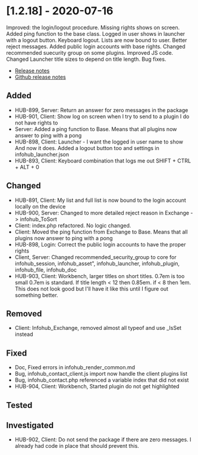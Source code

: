 # [1.2.18] - 2020-07-16
Improved: the login/logout procedure. Missing rights shows on screen. Added ping function to the base class. Logged in user shows in launcher with a logout button. Keyboard logout. Lists are now bound to user. Better reject messages. Added public login accounts with base rights. Changed recommended suecurity group on some plugins. Improved JS code. Changed Launcher title sizes to depend on title length. Bug fixes.

* [Release notes](main,release_v1v2v18)
* [Github release notes](https://github.com/peterlembke/infohub/releases/tag/v1.2.18)

## Added
* HUB-899, Server: Return an answer for zero messages in the package
* HUB-901, Client: Show log on screen when I try to send to a plugin I do not have rights to
* Server: Added a ping function to Base. Means that all plugins now answer to ping with a pong
* HUB-898, Client: Launcher - I want the logged in user name to show
    And now it does. Added a logout button too and settings in infohub_launcher.json
* HUB-893, Client: Keyboard combination that logs me out 
    SHIFT + CTRL + ALT + 0

## Changed
* HUB-891, Client: My list and full list is now bound to the login account locally on the device
* HUB-900, Server: Changed to more detailed reject reason in Exchange -> infohub_ToSort
* Client: index.php refactored. No logic changed.
* Client: Moved the ping function from Exchange to Base. Means that all plugins now answer to ping with a pong
* HUB-898, Login: Correct the public login accounts to have the proper rights
* Client, Server: Changed recommended_security_group to core for infohub_session, infohub_asset", infohub_launcher, infohub_plugin, infohub_file, infohub_doc
* HUB-903, Client: Workbench, larger titles on short titles. 0.7em is too small
    0.7em is standard. If title length < 12 then 0.85em. if < 8 then 1em. 
    This does not look good but I'll have it like this until I figure out something better.

## Removed
* Client: Infohub_Exchange, removed almost all typeof and use _IsSet instead

## Fixed
* Doc, Fixed errors in infohub_render_common.md
* Bug, infohub_contact_client.js import now handle the client plugins list
* Bug, infohub_contact.php referenced a variable index that did not exist
* HUB-904, Client: Workbench, Started plugin do not get highlighted

## Tested

## Investigated
* HUB-902, Client: Do not send the package if there are zero messages.
    I already had code in place that should prevent this.
